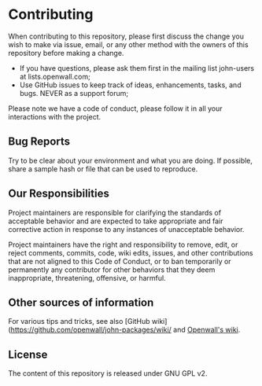 # Contributing

When contributing to this repository, please first discuss the change you wish to make via issue, email, or any other method with the owners of this repository before making a change.
- If you have questions, please ask them first in the mailing list john-users at lists.openwall.com;
- Use GitHub issues to keep track of ideas, enhancements, tasks, and bugs. NEVER as a support forum;

Please note we have a code of conduct, please follow it in all your interactions with the project.

## Bug Reports

Try to be clear about your environment and what you are doing. If possible, share a sample hash or file that can be used to reproduce.

## Our Responsibilities

Project maintainers are responsible for clarifying the standards of acceptable
behavior and are expected to take appropriate and fair corrective action in
response to any instances of unacceptable behavior.

Project maintainers have the right and responsibility to remove, edit, or
reject comments, commits, code, wiki edits, issues, and other contributions
that are not aligned to this Code of Conduct, or to ban temporarily or
permanently any contributor for other behaviors that they deem inappropriate,
threatening, offensive, or harmful.

## Other sources of information

For various tips and tricks, see also [GitHub wiki](https://github.com/openwall/john-packages/wiki/
and [Openwall's wiki](https://openwall.info/wiki/john).

## License

The content of this repository is released under GNU GPL v2.